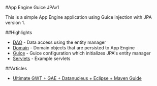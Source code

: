 #App Engine Guice JPAv1

This is a simple App Engine application using Guice injection with JPA version 1. 

##Highlights
* [DAO](https://github.com/branflake2267/Archetypes/tree/master/archetypes/appengine-guice-jpa1/src/main/java/org/gonevertical/server/dao) - Data access using the entity manager
* [Domain](https://github.com/branflake2267/Archetypes/tree/master/archetypes/appengine-guice-jpa1/src/main/java/org/gonevertical/server/domain) - Domain objects that are persisted to App Engine
* [Guice](https://github.com/branflake2267/Archetypes/tree/master/archetypes/appengine-guice-jpa1/src/main/java/org/gonevertical/server/guice) - Guice configuration which initializes JPA's entity manager
* [Servlets](https://github.com/branflake2267/Archetypes/tree/master/archetypes/appengine-guice-jpa1/src/main/java/org/gonevertical/server/servlets) - Example servlets

##Articles
* [Ultimate GWT + GAE + Datanucleus + Eclipse + Maven Guide](http://bpossolo.blogspot.com/2013/01/the-ultimate-guide-to-gwt-gae-maven.html)

